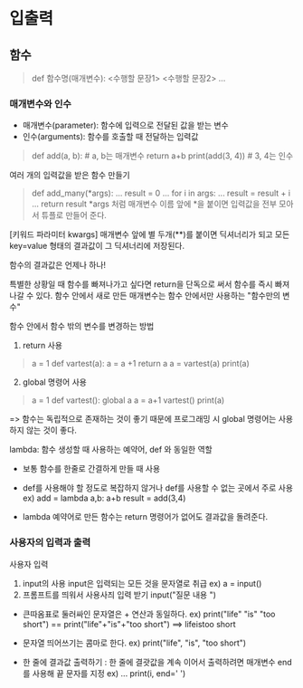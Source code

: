 # 입출력
## 함수
> def 함수명(매개변수):
    <수행할 문장1>
    <수행할 문장2>
    ...

### 매개변수와 인수
- 매개변수(parameter): 함수에 입력으로 전달된 값을 받는 변수 
- 인수(arguments): 함수를 호출할 때 전달하는 입력값
> def add(a, b):  # a, b는 매개변수
    return a+b
print(add(3, 4))  # 3, 4는 인수

여러 개의 입력값을 받은 함수 만들기
> def add_many(*args): 
...     result = 0 
...     for i in args: 
...         result = result + i 
...     return result 
*args 처럼 매개변수 이름 앞에 *을 붙이면 입력값을 전부 모아서 튜플로 만들어 준다. 

[키워드 파라미터 kwargs]
매개변수 앞에 별 두개(**)를 붙이면 딕셔너리가 되고 모든 key=value 형태의 결과값이 그 딕셔너리에 저장된다. 

함수의 결과값은 언제나 하나!

특별한 상황일 때 함수를 빠져나가고 싶다면 return을 단독으로 써서 함수를 즉시 빠져나갈 수 있다. 
함수 안에서 새로 만든 매개변수는 함수 안에서만 사용하는 "함수만의 변수"

함수 안에서 함수 밖의 변수를 변경하는 방법
1. return 사용
> a = 1 
def vartest(a): 
    a = a +1 
    return a
a = vartest(a) 
print(a)

2. global 명령어 사용
> a = 1 
def vartest(): 
    global a 
    a = a+1
vartest() 
print(a)

=> 함수는 독립적으로 존재하는 것이 좋기 때문에 프로그래밍 시 global 명령어는 사용하지 않는 것이 좋다. 


lambda: 함수 생성할 때 사용하는 예약어, def 와 동일한 역할
- 보통 함수를 한줄로 간결하게 만들 때 사용
- def를 사용해야 할 정도로 복잡하지 않거나 def를 사용할 수 없는 곳에서 주로 사용
ex) add = lambda a,b: a+b
    result = add(3,4)

- lambda 예약어로 만든 함수는 return 명령어가 없어도 결과값을 돌려준다. 


### 사용자의 입력과 출력
사용자 입력
1. input의 사용
    input은 입력되는 모든 것을 문자열로 취급
    ex) a = input()
2. 프롬프트를 띄워서 사용사즤 입력 받기
    input("질문 내용 ")

- 큰따옴표로 둘러싸인 문자열은 + 연산과 동일하다.
    ex) print("life" "is" "too short") == print("life"+"is"+"too short") ==> lifeistoo short

- 문자열 띄어쓰기는 콤마로 한다. 
    ex) print("life", "is", "too short")

- 한 줄에 결과값 출력하기 
: 한 줄에 결괏값을 계속 이어서 출력하려면 매개변수 end를 사용해 끝 문자를 지정
    ex) ...  print(i, end=' ')